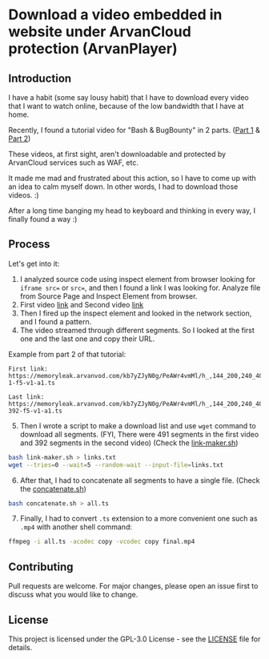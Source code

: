 # Download a video embedded in website under ArvanCloud protection (ArvanPlayer)

## Introduction
I have a habit (some say lousy habit) that I have to download every video that I want to watch online, because of the low bandwidth that I have at home.

Recently, I found a tutorial video for "Bash & BugBounty" in 2 parts. ([Part 1](https://memoryleaks.ir/bug-bounty-and-bash-part-1/) & [Part 2](https://memoryleaks.ir/bug-bounty-and-bash-part-2/))

These videos, at first sight, aren't downloadable and protected by ArvanCloud services such as WAF, etc.

It made me mad and frustrated about this action, so I have to come up with an idea to calm myself down. In other words, I had to download those videos. :)

After a long time banging my head to keyboard and thinking in every way, I finally found a way :)

## Process
Let's get into it:

1. I analyzed source code using inspect element from browser looking for `iframe src=` or `src=`, and then I found a link I was looking for.
Analyze file from Source Page and Inspect Element from browser.
2. First video [link](https://player.arvancloud.com/index.html?config=https://memoryleak.arvanvod.com/kb7yZJyN0g/oRNXrd7kae/origin_config.json) and Second video [link](https://player.arvancloud.com/index.html?config=https://memoryleak.arvanvod.com/kb7yZJyN0g/PeAWr4vmMl/origin_config.json)
3. Then I fired up the inspect element and looked in the network section, and I found a pattern.
4. The video streamed through different segments. So I looked at the first one and the last one and copy their URL.

Example from part 2 of that tutorial:
```
First link:
https://memoryleak.arvanvod.com/kb7yZJyN0g/PeAWr4vmMl/h_,144_200,240_400,360_800,480_1500,720_2500,1080_4366,k.mp4.list/seg-1-f5-v1-a1.ts

Last link:
https://memoryleak.arvanvod.com/kb7yZJyN0g/PeAWr4vmMl/h_,144_200,240_400,360_800,480_1500,720_2500,1080_4366,k.mp4.list/seg-392-f5-v1-a1.ts
```

5. Then I wrote a script to make a download list and use `wget` command to download all segments. (FYI, There were 491 segments in the first video and 392 segments in the second video) (Check the [link-maker.sh](./link-maker.sh))
```bash
bash link-maker.sh > links.txt
wget --tries=0 --wait=5 --random-wait --input-file=links.txt
```
6. After that, I had to concatenate all segments to have a single file. (Check the [concatenate.sh](.concatenate.sh))
```bash
bash concatenate.sh > all.ts
```
7. Finally, I had to convert `.ts` extension to a more convenient one such as `.mp4` with another shell command:
```bash
ffmpeg -i all.ts -acodec copy -vcodec copy final.mp4
```
## Contributing
Pull requests are welcome. For major changes, please open an issue first to discuss what you would like to change.

## License
This project is licensed under the GPL-3.0 License - see the [LICENSE](./LICENSE) file for details.
